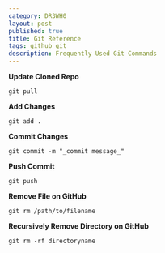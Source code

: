 ```yaml
---
category: DR3WH0
layout: post
published: true
title: Git Reference
tags: github git
description: Frequently Used Git Commands
---
```


**Update Cloned Repo**

    git pull

**Add Changes**

    git add .

**Commit Changes**

    git commit -m "_commit message_"

**Push Commit**

    git push

**Remove File on GitHub**

    git rm /path/to/filename

**Recursively Remove Directory on GitHub**

    git rm -rf directoryname

